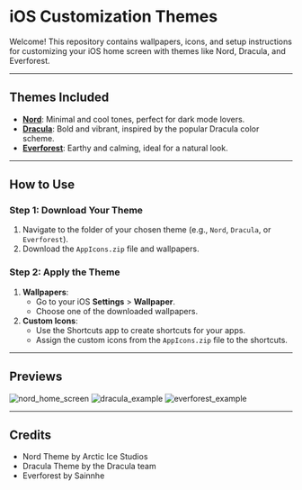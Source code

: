 # iOS Customization Themes

Welcome! This repository contains wallpapers, icons, and setup instructions for customizing your iOS home screen with themes like Nord, Dracula, and Everforest.

---

## Themes Included
- **[Nord](Nord/)**: Minimal and cool tones, perfect for dark mode lovers.
- **[Dracula](Dracula/)**: Bold and vibrant, inspired by the popular Dracula color scheme.
- **[Everforest](Everforest/)**: Earthy and calming, ideal for a natural look.

---

## How to Use

### Step 1: Download Your Theme
1. Navigate to the folder of your chosen theme (e.g., `Nord`, `Dracula`, or `Everforest`).
2. Download the `AppIcons.zip` file and wallpapers.

### Step 2: Apply the Theme
1. **Wallpapers**:
   - Go to your iOS **Settings** > **Wallpaper**.
   - Choose one of the downloaded wallpapers.
2. **Custom Icons**:
   - Use the Shortcuts app to create shortcuts for your apps.
   - Assign the custom icons from the `AppIcons.zip` file to the shortcuts.

---

## Previews

![nord_home_screen](https://github.com/user-attachments/assets/8af0a91e-8e18-42fd-8155-69c3d524fe73)
![dracula_example](https://github.com/user-attachments/assets/5b11a53c-d219-4c3e-a31d-f26b56ba5e5a)
![everforest_example](https://github.com/user-attachments/assets/609d10d3-2c0a-4e2d-89d2-fde52c6d0b96)

---

## Credits
- Nord Theme by Arctic Ice Studios
- Dracula Theme by the Dracula team
- Everforest by Sainnhe


